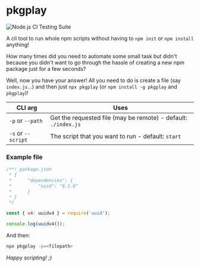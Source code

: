 # pkgplay

![Node.js CI Testing Suite](https://github.com/5c077m4n/pkg-play/workflows/Node.js%20CI%20Testing%20Suite/badge.svg)

A cli tool to run whole npm scripts without having to `npm init` or `npm install` anything!

How many times did you need to automate some small task but didn't because you didn't want to go through the hassle of creating a new npm package just for a few seconds?

Well, now you have your answer! All you need to do is create a file (say `index.js`...) and then just `npx pkgplay` (or `npm install -g pkgplay` and `pkgplay`)!

| CLI arg            | Uses                                                           |
| ------------------ | -------------------------------------------------------------- |
| `-p` or `--path`   | Get the requested file (may be remote) - default: `./index.js` |
| `-s` or `--script` | The script that you want to run - default: `start`             |


### Example file

```javascript
/**! package.json
 * {
 *      "dependencies": {
 *          "uuid": "8.1.0"
 *      }
 * }
 */

const { v4: uuidv4 } = require('uuid');

console.log(uuidv4());
```

And then:

```bash
npx pkgplay -p=<filepath>
```

*Happy scripting! ;)*
